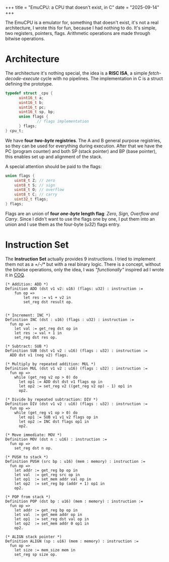 +++
title = "EmuCPU: a CPU that doesn't exist, in C"
date = "2025-09-14"
+++

The EmuCPU is a emulator for, something that doesn't exist, it's not a real architecture,
I wrote this for fun, because I had nothing to do.
It's simple, two registers, pointers, flags. Arithmetic operations are made through bitwise operations.

<!--more-->

# Architecture

The architecture it's nothing special, the idea is a **RISC ISA**, a simple _fetch-decode-execute_ cycle with no pipelines. The implementation in C is a struct defining the prototype.

```C
typedef struct _cpu {
      uint16_t a;
      uint16_t b;
      uint16_t pc;
      uint16_t sp, bp;
      union flags {
              // flags implementation
      } flags;
} cpu_t;
```

We have **four _two-byte_ registries**. The A and B general purpose registries, so they can be used for everything during execution. After that we have the PC (program counter) and both SP (stack pointer) and BP (base pointer), this enables set up and alignment of the stack.

A special attention should be paid to the flags:

```C
union flags {
    uint8_t Z; // zero
    uint8_t S; // sign
    uint8_t O; // overflow
    uint8_t C; // carry
    uint32_t flags;
} flags;
```

Flags are an union of **four _one-byte_ length flag**: _Zero, Sign, Overflow and Carry_.
Since I didn't want to use the flags one by one, I put them into an union and I use them as the four-byte (_u32_) flags entry.

# Instruction Set

The **Instruction Set** actually provides 9 instructions. I tried to implement them not as a _+/-/*_ but with a real binary logic. There is a concept, without the bitwise operations, only the idea, I was _"functionally"_ inspired ad I wrote it in [COQ](https://rocq-prover.org).

```coq
(* Addition: ADD *)
Definition ADD (dst v1 v2: u16) (flags: u32) : instruction :=
    fun op =>
        let res := v1 + v2 in
        set_reg dst result op.
        

(* Increment: INC *)
Definition INC (dst : u16) (flags : u32) : instruction :=
  fun op =>
    let val := get_reg dst op in
    let res := val + 1 in
    set_reg dst res op.

(* Subtract: SUB *)
Definition SUB (dst v1 v2 : u16) (flags : u32) : instruction :=
  ADD dst v1 (neg v2) flags.

(* Multiply by repeated addition: MUL *)
Definition MUL (dst v1 v2 : u16) (flags : u32) : instruction :=
  fun op =>
    while (get_reg v2 op > 0) do
      let op1 := ADD dst dst v1 flags op in
      let op2 := set_reg v2 ((get_reg v2 op) - 1) op1 in
      op2.

(* Divide by repeated subtraction: DIV *)
Definition DIV (dst v1 v2 : u16) (flags : u32) : instruction :=
  fun op =>
    while (get_reg v1 op > 0) do
      let op1 := SUB v1 v1 v2 flags op in
      let op2 := INC dst flags op1 in
      op2.

(* Move immediate: MOV *)
Definition MOV (dst n : u16) : instruction :=
  fun op =>
    set_reg dst n op.

(* PUSH to stack *)
Definition PUSH (src bp : u16) (mem : memory) : instruction :=
  fun op =>
    let addr := get_reg bp op in
    let val  := get_reg src op in
    let op1  := set_mem addr val op in
    let op2  := set_reg bp (addr + 1) op1 in
    op2.

(* POP from stack *)
Definition POP (dst bp : u16) (mem : memory) : instruction :=
  fun op =>
    let addr := get_reg bp op in
    let val  := get_mem addr op in
    let op1  := set_reg dst val op in
    let op2  := set_mem addr 0 op1 in
    op2.

(* ALIGN stack pointer *)
Definition ALIGN (sp : u16) (mem : memory) : instruction :=
  fun op =>
    let size := mem_size mem in
    set_reg sp size op.

```
